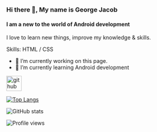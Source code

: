 ### Hi there 👋, My name is George Jacob
#### I am a new to the world of Android development
I love to learn new things, improve my knowledge & skills.

Skills:  HTML / CSS

- 🔭 I’m currently working on this page. 
- 🌱 I’m currently learning Android development 


[<img src='https://cdn.jsdelivr.net/npm/simple-icons@3.0.1/icons/github.svg' alt='github' height='40'>](https://github.com/georgejka)  

[![Top Langs](https://github-readme-stats.vercel.app/api/top-langs/?username=georgejka)](https://github.com/anuraghazra/github-readme-stats)

![GitHub stats](https://github-readme-stats.vercel.app/api?username=georgejka&show_icons=true)  

![Profile views](https://gpvc.arturio.dev/georgejka)  
